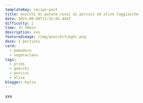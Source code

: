 ```yaml
---
templateKey: recipe-post
title: Gnocchi di patate rossi ai porcini ed olive taggiasche
date: 2021-09-08T13:55:03.445Z
difficulty: 2
time: 1h 30min
description: xxx
featuredimage: /img/gnocchifunghi.png
dose: 3 porzioni
card:
  - pomodoro
  - vegetariano
tags:
  - primi
  - gnocchi
  - porcini
  - olive
blogger: Katia
---
```

xxx